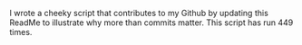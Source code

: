 I wrote a cheeky script that contributes to my Github by updating this ReadMe to illustrate why more than commits matter. This script has run 449 times.